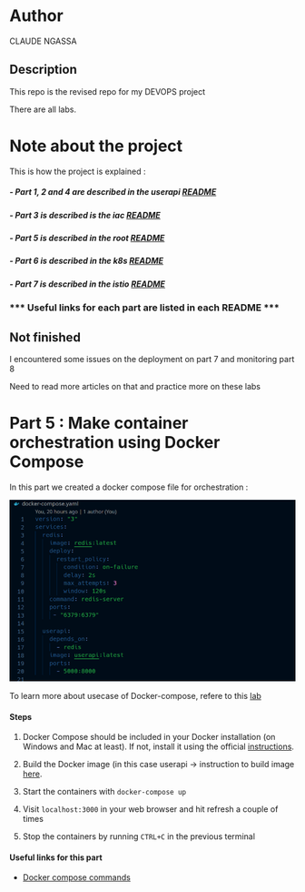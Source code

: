 # Author

CLAUDE NGASSA

## Description

This repo is the revised repo for my DEVOPS project

There are all labs. 

# Note about the project 

This is how the project is explained :

##### - Part 1, 2 and 4 are described in the userapi [README](https://github.com/eptec-lab/DEVOPS_FINAL/tree/main/userapi#part-1--create-a-web-application)

##### - Part 3 is described is the iac [README](https://github.com/eptec-lab/DEVOPS_FINAL/tree/main/iac#part-3--apply-iac-using-vagrant-gitlab-healthcheck-and-ansible)

##### - Part 5 is described in the root [README](https://github.com/eptec-lab/DEVOPS_FINAL#readme)

##### - Part 6 is described in the k8s [README](https://github.com/eptec-lab/DEVOPS_FINAL/blob/main/k8s/README.md)

##### - Part 7 is described in the istio [README](https://github.com/eptec-lab/DEVOPS_FINAL/blob/main/istio/README.md)


### *** Useful links for each part are listed in each README *** 
## Not finished

I encountered some issues on the deployment on part 7 and monitoring part 8 

Need to read more articles on that and practice more on these labs


# Part 5 : Make container orchestration using Docker Compose

In this part we created a docker compose file for orchestration :

![orchest](./image/docker-compose_file.png)

To learn more about usecase of Docker-compose, refere to this [lab](https://github.com/adaltas/ece-devops-2022-fall/blob/main/modules/06.docker-containers/lab-2.md#5-build-and-run-a-multiple-container-app-with-docker-compose)


#### Steps

1. Docker Compose should be included in your Docker installation (on Windows and Mac at least). If not, install it using the official [instructions](https://docs.docker.com/compose/install/).

2. Build the Docker image (in this case userapi -> instruction to build image [here](https://github.com/eptec-lab/DEVOPS_FINAL/tree/main/userapi#write-a-dockerfile-and-build-a-docker-image).

3. Start the containers with `docker-compose up`

6. Visit `localhost:3000` in your web browser and hit refresh a couple of times

7. Stop the containers by running `CTRL+C` in the previous terminal


#### Useful links for this part

- [Docker compose commands](https://docs.docker.com/engine/reference/commandline/compose_ls/)

